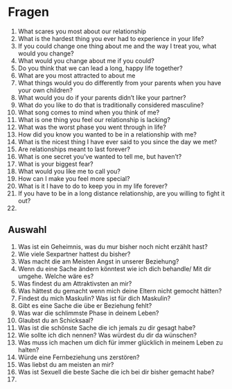 # Fragen

1. What scares you most about our relationship
2. What is the hardest thing you ever had to experience in your life?
3. If you could change one thing about me and the way I treat you, what would you change?
4. What would you change about me if you could?
5.  Do you think that we can lead a long, happy life together?
6. What are you most attracted to about me
7. What things would you do differently from your parents when you have your own children?
8. What would you do if your parents didn’t like your partner?
9. What do you like to do that is traditionally considered masculine?
10. What song comes to mind when you think of me?
11. What is one thing you feel our relationship is lacking?
12. What was the worst phase you went through in life?
13. How did you know you wanted to be in a relationship with me?
14. What is the nicest thing I have ever said to you since the day we met?
15. Are relationships meant to last forever? 
16. What is one secret you’ve wanted to tell me, but haven’t?
17. What is your biggest fear?
18. What would you like me to call you?
19. How can I make you feel more special?
20. What is it I have to do to keep you in my life forever?
21. If you have to be in a long distance relationship, are you willing to fight it out?
22. 



## Auswahl
1. Was ist ein Geheimnis, was du mur bisher noch nicht erzählt hast?
2. Wie viele Sexpartner hattest du bisher?
3. Was macht die am Meisten Angst in unserer Beziehung?
4. Wenn du eine Sache ändern könntest wie ich dich behandle/ Mit dir umgehe. Welche wäre es?
5. Was findest du am Attraktivsten an mir?
6. Was hättest du gemacht wenn mich deine Eltern nicht gemocht hätten?
7. Findest du mich Maskulin? Was ist für dich Maskulin?
8. Gibt es eine Sache die übe er Beziehung fehlt?
9. Was war die schlimmste Phase in deinem Leben?
10. Glaubst du an Schicksaal?
11. Was ist die schönste Sache die ich jemals zu dir gesagt habe?
12. Wie sollte ich dich nennen? Was würdest du dir da wünschen?
13. Was muss ich machen um dich für immer glücklich in meinem Leben zu halten?
14. Würde eine Fernbeziehung uns zerstören?
15. Was liebst du am meisten an mir?
16. Was ist Sexuell die beste Sache die ich bei dir bisher gemacht habe?
17. 

